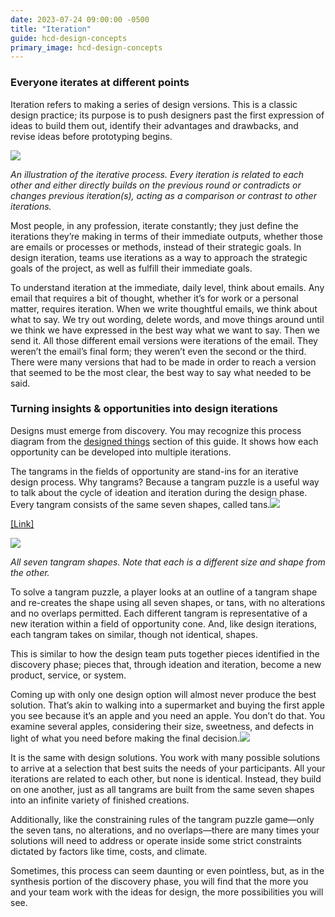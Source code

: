 ```yaml
---
date: 2023-07-24 09:00:00 -0500
title: "Iteration"
guide: hcd-design-concepts
primary_image: hcd-design-concepts
---
```


### Everyone iterates at different points

Iteration refers to making a series of design versions. This is a classic design practice; its purpose is to push designers past the first expression of ideas to build them out, identify their advantages and drawbacks, and revise ideas before prototyping begins.

[![](https://lh4.googleusercontent.com/lzhcFoTifZVdjnydbPVJUv0m71AR5DF0-923NqtAn-16cuw2wRAm8nILJFdffDa49of8COHiHHwLTyLD4IZ0E6jnPIm_K3tIfAyB_mt9-8bPE3yW9XNLszV2AciG3CJChxyw17EvpDtQrx8dQEvVlf5wg0PiV4JKlWyBfX7t30u3BqTXkQQ2JE03fQt8dA)](https://the-lab-at-opm.github.io/website/assets/img/lab/hcd-guide/design/iteration-diagram-hero.svg)

_An illustration of the iterative process. Every iteration is related to each other and either directly builds on the previous round or contradicts or changes previous iteration(s), acting as a comparison or contrast to other iterations._

Most people, in any profession, iterate constantly; they just define the iterations they’re making in terms of their immediate outputs, whether those are emails or processes or methods, instead of their strategic goals. In design iteration, teams use iterations as a way to approach the strategic goals of the project, as well as fulfill their immediate goals.

To understand iteration at the immediate, daily level, think about emails. Any email that requires a bit of thought, whether it’s for work or a personal matter, requires iteration. When we write thoughtful emails, we think about what to say. We try out wording, delete words, and move things around until we think we have expressed in the best way what we want to say. Then we send it. All those different email versions were iterations of the email. They weren’t the email’s final form; they weren’t even the second or the third. There were many versions that had to be made in order to reach a version that seemed to be the most clear, the best way to say what needed to be said.


### Turning insights & opportunities into design iterations

Designs must emerge from discovery. You may recognize this process diagram from the [designed things](https://docs.google.com/document/d/1N8bsH4NOzKHrXg4erXi4iFusGNiuRRvcZJiu5vB8BNs/edit#heading=h.iz77b8abopny) section of this guide. It shows how each opportunity can be developed into multiple iterations.

The tangrams in the fields of opportunity are stand-ins for an iterative design process. Why tangrams? Because a tangram puzzle is a useful way to talk about the cycle of ideation and iteration during the design phase. Every tangram consists of the same seven shapes, called tans.![](https://lh5.googleusercontent.com/y0CwDy_yW7fUYxlrslLNSoTiCwE_D8F-A1nGpAETLrBjeus8dSJJJ-Udql3qezWEB9iRztZkneg9t9uv7DOVhxo9IQ9lFVwL5vjiAWrq8bDtlpHNkVGQUgzJAVlGxe29UT-LmAA6EIDgMaHJuDXbyGPsvvXFHGyMvKQ32BGtUTtM_9t76YOMzKYQwH9Sgw)

[\[Link\]](https://the-lab-at-opm.github.io/website/assets/img/lab/hcd-guide/design/iteration-diagram-insights.svg)

[![](https://lh6.googleusercontent.com/UVWvecjRmYXsWiYxsgOkSLdq2xXg0tIU-ynpVd41dRCqMZSUSDwrKl1YlJIzPwUIrvK0Vk3eD5y7sbnCCLZ4Z2P06iKcirEJj6z-o9kylAUCm9Q2q3XLyaa-MeokMrLasQp_373ezRonjVMzeV4TuImQPYGcxWoAJd8z3CrRMghH3OoTJOT4G_9S1hLGHg)](https://the-lab-at-opm.github.io/website/assets/img/lab/hcd-guide/design/envisioning-tangram_shapes.svg)

_All seven tangram shapes. Note that each is a different size and shape from the other._

To solve a tangram puzzle, a player looks at an outline of a tangram shape and re-creates the shape using all seven shapes, or tans, with no alterations and no overlaps permitted. Each different tangram is representative of a new iteration within a field of opportunity cone. And, like design iterations, each tangram takes on similar, though not identical, shapes.

This is similar to how the design team puts together pieces identified in the discovery phase; pieces that, through ideation and iteration, become a new product, service, or system.

Coming up with only one design option will almost never produce the best solution. That’s akin to walking into a supermarket and buying the first apple you see because it’s an apple and you need an apple. You don’t do that. You examine several apples, considering their size, sweetness, and defects in light of what you need before making the final decision.![](https://lh6.googleusercontent.com/w_499OaB_D1Gm5-GDl8srCeehzcTKy_00An6pLkhStnrvl8maBmUH1Zodtl4e7ftFmfy1fppajMsuaIF7dbTCTGSUOFKt6IsT2pu0c6UlH7OyUExOeFenLHVKgxLnXdfPJyHY0AE5k2XPgsrFlmeMSyUV9hOZRo785w0lfnWmFTqn6AfFrVVYR31CIN06Q)

It is the same with design solutions. You work with many possible solutions to arrive at a selection that best suits the needs of your participants. All your iterations are related to each other, but none is identical. Instead, they build on one another, just as all tangrams are built from the same seven shapes into an infinite variety of finished creations.

Additionally, like the constraining rules of the tangram puzzle game—only the seven tans, no alterations, and no overlaps—there are many times your solutions will need to address or operate inside some strict constraints dictated by factors like time, costs, and climate.

Sometimes, this process can seem daunting or even pointless, but, as in the synthesis portion of the discovery phase, you will find that the more you and your team work with the ideas for design, the more possibilities you will see.
